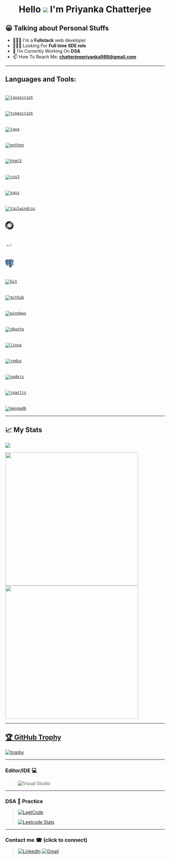 <h1 align="center">
    Hello <img src="https://github.com/blackcater/blackcater/raw/main/images/Hi.gif" height="32"/> I'm Priyanka Chatterjee
</h1>


## 😀 Talking about Personal Stuffs

- 👨🏽‍💻 I'm a **Fullstack** web developer
- 👨🏽‍💻 Looking For **Full time SDE role**
- 🌱 I’m Currently Working On **DSA** 
- 📫 How To Reach Me: **chatterjeepriyanka988@gmail.com**

---

## Languages and Tools:

[<code>
<img alt="javascript" width="26px" src="https://img.icons8.com/color/240/000000/javascript.png" />
</code>](https://developer.mozilla.org/en-US/docs/Web/JavaScript)

[<code>
<img alt="typescript" width="26px" src="https://img.icons8.com/color/240/000000/typescript.png">
</code>](https://www.typescript.org/)

[<code>
<img alt="java" width="26px" src="https://img.icons8.com/color/240/000000/java-coffee-cup-logo.png">
</code>](https://docs.oracle.com/en/java/)

[<code>
<img alt="python" width="26px" src="https://img.icons8.com/color/240/000000/python.png">
</code>](https://www.python.org/)

[<code>
<img alt="html5" width="26px" src="https://img.icons8.com/color/240/000000/html-5.png">
</code>](https://developer.mozilla.org/en-US/docs/Web/HTML)

[<code>
<img alt="css3" width="26px" src="https://img.icons8.com/color/240/000000/css3.png">
</code>](https://developer.mozilla.org/en-US/docs/Web/CSS)

[<code>
<img alt="sass" width="26px" src="https://img.icons8.com/color/240/000000/sass.png">
</code>](https://www.sass.com/)

[<code>
<img alt="tailwindcss" width="26px" src="https://img.icons8.com/color/240/000000/tailwindcss.png">
</code>](https://www.tailwindcss.com/)

[<code>
<img alt="json" width="26px" src="https://raw.githubusercontent.com/github/explore/80688e429a7d4ef2fca1e82350fe8e3517d3494d/topics/json/json.png">
</code>](https://www.json.org/json-en.html)

[<code>
<img alt="MySQL" width="26px" src="https://raw.githubusercontent.com/github/explore/80688e429a7d4ef2fca1e82350fe8e3517d3494d/topics/mysql/mysql.png">
</code>](https://dev.mysql.com/)

[<code>
<img alt="postgresql" width="26px" src="https://raw.githubusercontent.com/github/explore/80688e429a7d4ef2fca1e82350fe8e3517d3494d/topics/postgresql/postgresql.png">
</code>](https://dev.postgresql.com/)

[<code>
<img alt="Git" width="26px" src="https://img.icons8.com/color/240/000000/git.png">
</code>](https://git-scm.com/)

[<code>
<img alt="github" width="26px" src="https://img.icons8.com/ios-glyphs/240/000000/github.png">
</code>](https://github.com/)

[<code>
<img alt="windows" width="26px" src="https://img.icons8.com/color/240/000000/windows-10.png">
</code>](https://www.microsoft.com/en-us/windows)

[<code>
<img alt="ubuntu" width="26px" src="https://img.icons8.com/color/96/000000/ubuntu--v1.png">
</code>](https://ubuntu.com/)

[<code>
<img alt="linux" width="26px" src="https://img.icons8.com/color/96/000000/linux.png">
</code>](https://www.kernel.org/)

[<code>
<img alt="redux" width="26px" src="https://img.icons8.com/color/96/000000/redux.png">
</code>](https://www.redux.org/)

[<code>
<img alt="nodejs" width="26px" src="https://img.icons8.com/color/96/000000/nodejs.png">
</code>](https://www.nodejs.org/)

[<code>
<img alt="reactjs" width="26px" src="https://upload.wikimedia.org/wikipedia/commons/a/a7/React-icon.svg">
</code>](https://reactjs.org/)

[<code>
<img alt="mongodb" width="26px" src="https://img.icons8.com/color/96/000000/mongodb.png">
</code>](https://www.mongodb.org/)

---

## 📈 My Stats
<p float="left">
   <img align="center" width="400" src="https://github-readme-stats.vercel.app/api/top-langs/?username=dollpriyanka&layout=compact&theme=dracula&hide=css&langs_count=6" />
</p>
<p float="left">
  <a href="https://github.com/dollpriyanka">
  <img align="center" width="420" height="420" src="https://github-readme-stats.vercel.app/api?username=dollpriyanka&show_icons=true&layout=compact&count_private=true&theme=dracula" />
  <img align="center" width="420" height="420" src="https://github-readme-streak-stats.herokuapp.com/?user=dollpriyanka&theme=black-ice&hide_border=true&stroke=0000&background=060A0CD0" />  
</p>

---

## 🏆 GitHub Trophy
[![trophy](https://github-profile-trophy.vercel.app/?username=dollpriyanka&column=8)](https://github-profile-trophy.vercel.app/?username=dollpriyanka&column=8)

---
  
### Editor/IDE 💻
> ![Visual Studio](https://img.shields.io/badge/Visual%20Studio-5C2D91.svg?style=for-the-badge&logo=visual-studio&logoColor=white)

---
  
### DSA 🧠 Practice
> [![LeetCode](https://img.shields.io/badge/LeetCode-000000?style=for-the-badge&logo=LeetCode&logoColor=#d16c06)](https://leetcode.com/Priyanka-Chatterjee98_doll/ "Click to view profile")
>
> [![Leetcode Stats](https://leetcode.card.workers.dev/?username=Priyanka-Chatterjee98_doll)](https://leetcode.com/Priyanka-Chatterjee98_doll/ "Click to view profile")

---

### Contact me ☎ (click to connect)
> [![LinkedIn](https://img.shields.io/badge/linkedin-%230077B5.svg?style=for-the-badge&logo=linkedin&logoColor=white)](https://www.linkedin.com/in/priyanka-chatterjee-6a1866211/ "Click to connect")
[![Gmail](https://img.shields.io/badge/Gmail-D14836?style=for-the-badge&logo=gmail&logoColor=white)](mailto:chatterjeepriyanka988@gmail.com "Click to connect")
  
